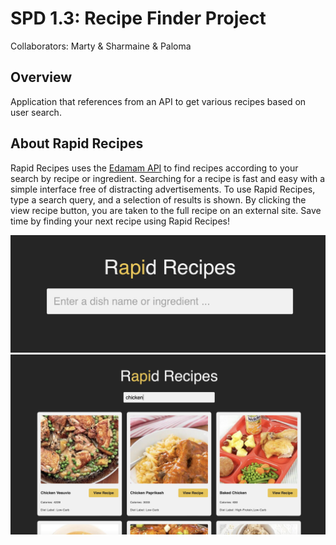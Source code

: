 # SPD 1.3: Recipe Finder Project

Collaborators: Marty & Sharmaine & Paloma

## Overview
Application that references from an API to get various recipes based on user search.

## About Rapid Recipes

Rapid Recipes uses the [Edamam API](https://developer.edamam.com/edamam-docs-recipe-api) to find recipes according to your search by recipe or ingredient.
Searching for a recipe is fast and easy with a simple interface free of distracting advertisements.
To use Rapid Recipes, type a search query, and a selection of results is shown. By clicking the view recipe button, you are taken to the full recipe on an external site.
Save time by finding your next recipe using Rapid Recipes!

![search page](images/search-page.png)
![result page](images/result-page.png)